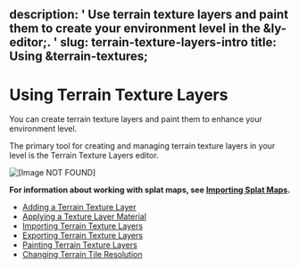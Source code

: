 description: ' Use terrain texture layers and paint them to create your environment
  level in the &ly-editor;. '
slug: terrain-texture-layers-intro
title: Using &terrain-textures;
---
# Using Terrain Texture Layers<a name="terrain-texture-layers-intro"></a>

You can create terrain texture layers and paint them to enhance your environment level\.

The primary tool for creating and managing terrain texture layers in your level is the Terrain Texture Layers editor\.

![\[Image NOT FOUND\]](/images/userguide/terrain/terrain-texture-layers-editor.png)

**For information about working with splat maps, see [Importing Splat Maps](terrain-splat-maps.md)\.**
+ [Adding a Terrain Texture Layer](terrain-texture-layers-add.md)
+ [Applying a Texture Layer Material](terrain-texture-layers-material.md)
+ [Importing Terrain Texture Layers](terrain-texture-layers-import.md)
+ [Exporting Terrain Texture Layers](terrain-texture-layers-export.md)
+ [Painting Terrain Texture Layers](terrain-texture-layers-paint.md)
+ [Changing Terrain Tile Resolution](terrain-texture-tiles-resolution.md)